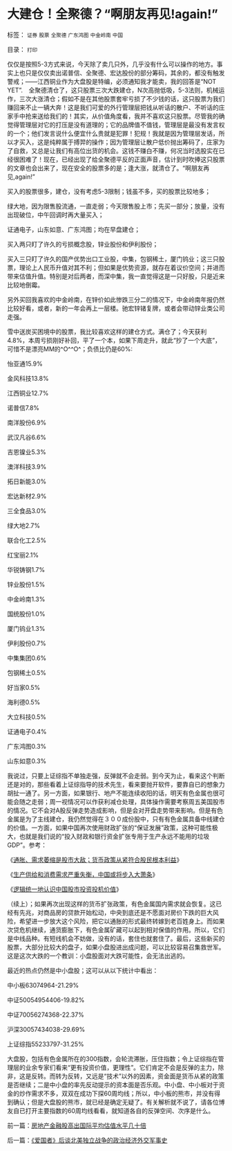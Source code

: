 # 大建仓！全聚德？“啊朋友再见!again!”

标签： `证券` `股票` `全聚德` `广东鸿图` `中金岭南` `中国` 

目录： `打印`

仅仅是按照5-3方式来说，今天除了卖几只外，几乎没有什么可以操作的地方。事实上也只是仅仅卖出诺普信、全聚德、宏达股份的部分筹码，其余的，都没有触发警戒；——江西铜业作为大盘股是特编，必须通知我才能卖，我的回答是“NOT
YET”.　全聚德清仓了，这只股票三次大跌建仓，N次高抛低吸，5-3法则，机械运作，三次大涨清仓；假如不是在其他股票套牢亏损了不少钱的话，这只股票为我们赚回来不止一辆大奔！这是我们可爱的外行管理层把钱从听话的散户、不听话的庄家手中抢来送给我们的！其实，从价值角度看，我并不喜欢这只股票。尽管我的确觉得管理层对它的打压是没有道理的；它的品牌值不值钱，管理层是最没有发言权的一个；他们发言说什么便宜什么贵就是犯罪！犯规！我就是因为管理层发话，所以才买入，这是纯粹属于搏羿的操作；因为管理层让散户低价抛出筹码了，庄家为了自救，又总是让我们有高位出货的机会。这钱不赚白不赚，何况当时选股实在已经很困难了！现在，已经出现了给全聚德平反的正面声音，估计到时吹捧这只股票的文章也会出来了，现在安全的股票多的是；逢大涨，就清仓了。“啊朋友再见,again!”



买入的股票很多，建仓，没有考虑5-3限制；钱虽不多，买的股票比较地多；

绿大地，因为限售股流通，一直走弱；今天限售股上市；先买一部分；放量，没有出现破位，中午回调时再大量买入；

证通电子，山东如意、广东鸿图；均在早盘建仓；

买入两只盯了许久的亏损概念股，锌业股份和伊利股份；

买入三只盯了许久的国产优势出口工业股，中集，包钢稀土，厦门钨业；这三只股票，理论上人民币升值对其不利；但如果是优势资源，就存在着议价空间；并进而带来估值升值。特别是对后两者，而深中集，我一直觉得这是一只好股，只是近来比较地倒霉。

另外买回我喜欢的中金岭南，在锌价如此惨跌三分二的情况下，中金岭南年报仍然比较好看，或者，新的一年会再上一层楼。驰宏锌锗复牌，或者会带动锌业类公司走强。



雪中送炭买困境中的股票，我比较喜欢这样的建仓方式。满仓了；今天获利4.8%，本周亏损刚好补回，平了一个本，如果下周走升，就此“抄了一个大底”，可惜不是漂亮MM的^O^^O^；负债比仍是60%:

怡亚通15.9%

金风科技13.8%

江西铜业12.7%

诺普信7.8%

南洋股份6.9%

武汉凡谷6.6%

吉恩镍业5.3%

澳洋科技3.9%

拓日新能3.0%

宏达新材2.9%

三全食品3.0%

绿大地2.7%

联合化工2.5%

红宝丽2.1%

华锐铸钢1.7%

锌业股份1.5%

中金岭南1.3%

国统股份1.0%

厦门钨业1.3%

伊利股份0.7%

中集集团0.6%

包钢稀土0.5%

好当家0.5%

海利德0.5%

大立科技0.5%

证通电子0.4%

广东鸿图0.3%

山东如意0.3%



我说过，只要上证综指不单独走强，反弹就不会走弱。到今天为止，看来这个判断还是对的，那些看着上证综指导的技术先生，看来要抛开软件，要靠自已的想象力胡扯一通了。另一方面，如果银行、地产不能连续收阳的话，明天有色金属也很可能会随之走弱；周一视情况可以作获利减仓处理，具体操作需要考察周五美国股市的情况。它不会对A股反弹走势造成影响，但是会对开盘走势带来影响。但是有色金属是为了主线建仓，我仍然觉得在３００成份股中，只有有色金属具备中线建仓的价值。一方面，如果中国再次使用财政扩张的“保证发展”政策，这种可能性极大，也就是我们说的“投入财政和银行资金扩张专用于生产永远不能用的垃圾GDP”。参考：

《[通胀、需求萎缩是股市大敌；货币政策从紧符合股民根本利益](../../../2008/3/19/通胀、需求萎缩是大敌；货币政策从紧符合股民利益.md)》

《[生产供给和消费需求严重失衡，中国或将步入大萧条](http://blog.sina.com.cn/s/blog_5563a64d01008jqe.html)》

《[逻辑统一地认识中国股市投资投机价值](../../../2008/3/16/深入分析中国股市的根本性质和基本因素.md)》

（续上）；如果再次出现这样的货币扩张政策，有色金属国内需求就会恢复。这已经有先兆，对商品房的贷款开始松动，中央到底还是不愿面对房价下跌的巨大风险，希望进一步放大这个风险，把它以通胀的形式最终转嫁到老百姓身上。而如果次贷危机继续，通货膨胀下，有色金属矿藏可以起到相对保值的作用。所以，它们是中线品种。有短线机会不妨做，没有的话，套住也就套住了。最后，这些新买的股票，大部分比较大的盘子，如果小盘股进出成问题，可以比较容易召集救世军。这是这次大跌的一个教训：小盘股面对大跌可能性，会无法出逃的。



最近的热点仍然是中小盘股；这可以从以下统计中看出：

中小板63074964-21.29%

中证50054954406-19.82%

中证70056274368-22.37%

沪深30057434038-29.69%

上证综指55233797-31.25%



大盘股，包括有色金属所在的300指数，会轮流滞胀，压住指数；令上证综指在管理层的业余专家们看来“更有投资价值，更理性”。它们肯定不会是反弹的主力，除非，这是反转。而转为反转，又远是“技术”以外的因素，资金面是货币从紧的政策是否继续；二是中小盘的率先反动提示的资本面是否乐观。中小盘、中小板对于资金的炒作需求不多，双双在成功下探60周均线；所以，中小板的熊市，并没有得到确认；但是大盘股的熊市，就已经是确定无疑了。有关解析就不说了，请各位博友自已打开主要指数的60周均线看看，就知道各自的反弹空间、次序是什么。

前一篇：[房地产金融股高出国际平均估值水平几十倍](../../../2008/3/20/房地产金融股高出国际平均估值水平几十倍.md)

后一篇：[《爱国者》后谈北美独立战争的政治经济外交军事史](../../../2008/3/22/《爱国者》后谈北美独立战争的政治经济外交军事史.md)
